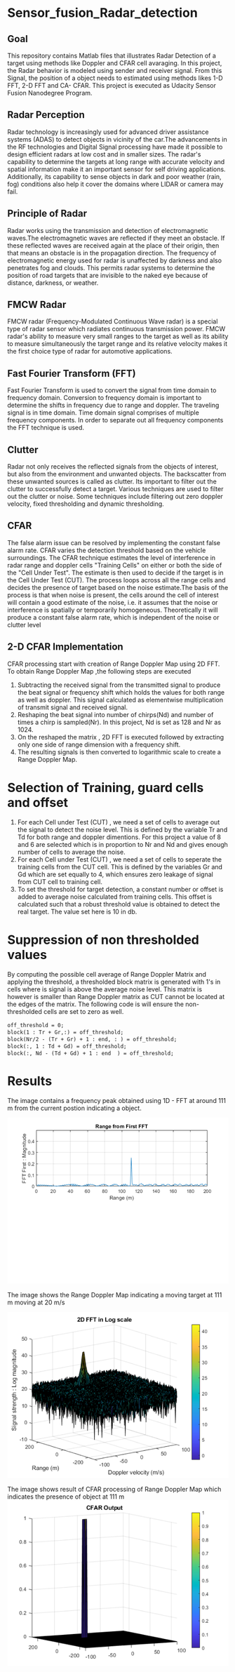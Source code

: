 # Sensor_fusion_Radar_detection

## Goal
This repository contains Matlab files that illustrates Radar Detection of a target using methods like Doppler and CFAR cell avaraging. In this project, the Radar behavior is modeled using sender and receiver signal. From this Signal, the position of a object needs to estimated using methods likes 1-D FFT, 2-D FFT and CA- CFAR. This project is executed as Udacity Sensor Fusion Nanodegree Program.


## Radar Perception
Radar technology is increasingly used for advanced driver assistance systems (ADAS) to detect objects in vicinity of the car.The advancements in the RF technologies and Digital Signal processing have made it possible to design efficient radars at low cost and in smaller sizes. The radar's capability to determine the targets at long range with accurate velocity and spatial information make it an important sensor for self driving applications. Additionally, its capability to sense objects in dark and poor weather (rain, fog) conditions also help it cover the domains where LIDAR or camera may fail. 

## Principle of Radar
Radar works using the transmission and detection of electromagnetic waves.The electromagnetic waves are reflected if they meet an obstacle. If these reflected waves are received again at the place of their origin, then that means an obstacle is in the propagation direction.
The frequency of electromagnetic energy used for radar is unaffected by darkness and also penetrates fog and clouds. This permits radar systems to determine the position of road targets that are invisible to the naked eye because of distance, darkness, or weather.
## FMCW Radar
FMCW radar (Frequency-Modulated Continuous Wave radar) is a special type of radar sensor which radiates continuous transmission power. FMCW radar's ability to measure very small ranges to the target as well as its ability to measure simultaneously the target range and its relative velocity makes it the first choice type of radar for automotive applications.
## Fast Fourier Transform (FFT)
Fast Fourier Transform is used to convert the signal from time domain to frequency domain. Conversion to frequency domain is important to determine the shifts in frequency due to range and doppler. The traveling signal is in time domain. Time domain signal comprises of multiple frequency components. In order to separate out all frequency components the FFT technique is used.
## Clutter
Radar not only receives the reflected signals from the objects of interest, but also from the environment and unwanted objects. The backscatter from these unwanted sources is called as clutter. Its important to filter out the clutter to successfully detect a target. Various techniques are used to filter out the clutter or noise. Some techniques include filtering out zero doppler velocity, fixed thresholding and dynamic thresholding.
## CFAR 
The false alarm issue can be resolved by implementing the constant false alarm rate. CFAR varies the detection threshold based on the vehicle surroundings. The CFAR technique estimates the level of interference in radar range and doppler cells "Training Cells" on either or both the side of the "Cell Under Test". The estimate is then used to decide if the target is in the Cell Under Test (CUT).
The process loops across all the range cells and decides the presence of target based on the noise estimate.The basis of the process is that when noise is present, the cells around the cell of interest will contain a good estimate of the noise, i.e. it assumes that the noise or interference is spatially or temporarily homogeneous. Theoretically it will produce a constant false alarm rate, which is independent of the noise or clutter level
## 2-D CFAR Implementation 
CFAR processing start with creation of Range Doppler Map using 2D FFT. To obtain Range Doppler Map ,the following steps are executed
1. Subtracting the received signal  from the transmitted signal to produce the beat signal or frequency shift which holds the values for both range as well as doppler.  This signal calculated as elementwise multiplication of transmit signal and received signal.
2. Reshaping the beat signal into number of chirps(Nd) and number of times a chirp is sampled(Nr). In this project, Nd is set as 128 and Nr as 1024.
3. On the reshaped the matrix , 2D FFT is executed followed by extracting only one side of range dimension with a frequency shift.
4. The resulting signals is then converted to logarithmic scale to create a Range Doppler Map.

# Selection of Training, guard cells and offset
1. For each Cell under Test (CUT) , we need a set of cells to average out the signal to detect the noise level. This is defined by the variable Tr and Td for both range and doppler dimentions. For this project a value of 8 and 6 are selected which is in proportion to Nr and Nd and gives enough number of cells to average the noise.
2. For each Cell under Test (CUT) , we need a set of cells to seperate the training cells from the CUT cell. This is defined by the variables Gr and Gd which are set equally to 4, which ensures zero leakage of signal from CUT cell to training cell.
3. To set the threshold for target detection, a constant number or offset is added to average noise calculated from training cells. This offset is calculated such that a robust threshold value is obtained to detect the real target. The value set here is 10 in db.

# Suppression of non thresholded values
By computing the possible cell average of Range Doppler Matrix and applying the threshold, a thresholded block matrix is generated with 1's in cells where is signal is above the average noise level. This matrix is however is smaller than Range Doppler matrix as CUT cannot be located at the edges of the matrix. The following code is will ensure the non-thresholded cells are set to zero as well.

```
off_threshold = 0;
block(1 : Tr + Gr,:) = off_threshold;
block(Nr/2 - (Tr + Gr) + 1 : end, : ) = off_threshold;
block(:, 1 : Td + Gd) = off_threshold;
block(:, Nd - (Td + Gd) + 1 : end  ) = off_threshold;
```

# Results
The image contains a frequency peak obtained using 1D - FFT at around 111 m from the current postion indicating a object.

![test](https://github.com/mdevana/Sensor_fusion_Radar_detection/blob/main/Images/FFT1_image.png)

The image shows the Range Doppler Map indicating a moving target at 111 m moving at 20 m/s 

![test](https://github.com/mdevana/Sensor_fusion_Radar_detection/blob/main/Images/FFt2_image.png)

The image shows result of CFAR processing of Range Doppler Map which indicates the presence of object at 111 m
![test](https://github.com/mdevana/Sensor_fusion_Radar_detection/blob/main/Images/Cfar_image.png)
